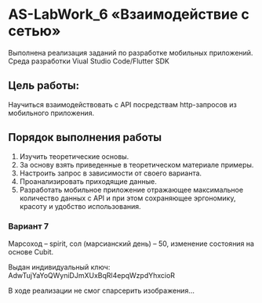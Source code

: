 # AS-LabWork_6 «Взаимодействие с сетью»
Выполнена реализация заданий по разработке мобильных приложений. Среда разработки Viual Studio Code/Flutter SDK

## Цель работы:
Научиться взаимодействовать с API посредствам http-запросов из мобильного приложения. 

## Порядок выполнения работы 
1. Изучить теоретические основы. 
2. За основу взять приведенные в теоретическом материале примеры. 
3. Настроить запрос в зависимости от своего варианта. 
4. Проанализировать приходящие данные. 
5. Разработать мобильное приложение отражающее максимальное количество данных с API и при этом сохраняющее эргономику, красоту и удобство использования. 

### Вариант 7
Марсоход – spirit, сол (марсианский день) – 50, изменение состояния на основе Cubit. 

Выдан индивидуальный ключ: AdwTujYaYoQWyniDJmXUxBqRl4epqWzpdYhxcioR

В ходе реализации не смог спарсерить изображения...
